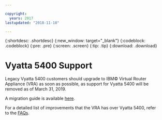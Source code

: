 ```yaml
---

copyright:
  years: 2017
lastupdated: "2018-11-10"

---
```


{:shortdesc: .shortdesc}
{:new_window: target="_blank"}
{:codeblock: .codeblock}
{:pre: .pre}
{:screen: .screen}
{:tip: .tip}
{:download: .download}

# Vyatta 5400 Support

Legacy Vyatta 5400 customers should upgrade to IBM© Virtual Router Appliance (VRA) as soon as possible, as support for Vyatta 5400 will be removed as of March 31, 2019.

A migration guide is available [here](http://wpc.c320.edgecastcdn.net/00C320/Vyatta%205400%20to%20Virtual%20Router%20Appliance%20Upgrade%20Options.pdf).

For a detailed list of improvements that the VRA has over Vyatta 5400, refer to the [FAQs](faqs.html#what-improvements-does-the-virtual-router-appliance-vyatta-5600-have-over-the-vyatta-5400-). 
